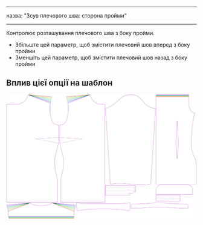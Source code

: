 - - -
назва: "Зсув плечового шва: сторона пройми"
- - -

Контролює розташування плечового шва з боку пройми.

- Збільште цей параметр, щоб змістити плечовий шов вперед з боку пройми
- Зменшіть цей параметр, щоб змістити плечовий шов назад з боку пройми

## Вплив цієї опції на шаблон

![На цьому зображенні показано вплив цієї опції шляхом накладання декількох варіантів, які мають різне значення для цієї опції](simone_s3armhole_sample.svg "Вплив цієї опції на шаблон")
